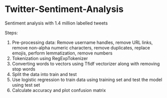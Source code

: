 # Twitter-Sentiment-Analysis

Sentiment analysis with 1.4 million labelled tweets

Steps:
1. Pre-processing data: Remove username handles, remove URL links, remove non-alpha numeric characters, remove duplicates, replace emojis, perform lemmatization, remove numbers
2. Tokenization using RegExpTokenizer
3. Converting words to vectors using Tfidf vectorizer along with removing stop words
4. Split the data into train and test 
5. Use logistic regression to train data using training set and test the model using test set
6. Calculate accuracy and plot confusion matrix
